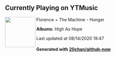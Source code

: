 ## Currently Playing on YTMusic

[<img align="left" width="100" src="https://lh3.googleusercontent.com/3U-Wh9ghTJgqAhrq6peZ0dr26QF0e49JxEGnJw7SIg3fKpR-TuydwBJmhu7BZbeKDLt4ZaZyDVchs7g">](https://music.youtube.com/channel/UCkmCGbrGa7yNrRl_NHrOaTw)

Florence + The Machine - Hunger

**Albums**: High As Hope

Last updated at 08/14/2020 19:47

#### Generated with [20chan/github-now](https://github.com/20chan/github-now)


<!--
**20chan/20chan** is a ✨ _special_ ✨ repository because its `README.md` (this file) appears on your GitHub profile.

Here are some ideas to get you started:

- 🔭 I’m currently working on ...
- 🌱 I’m currently learning ...
- 👯 I’m looking to collaborate on ...
- 🤔 I’m looking for help with ...
- 💬 Ask me about ...
- 📫 How to reach me: ...
- 😄 Pronouns: ...
- ⚡ Fun fact: ...
-->

